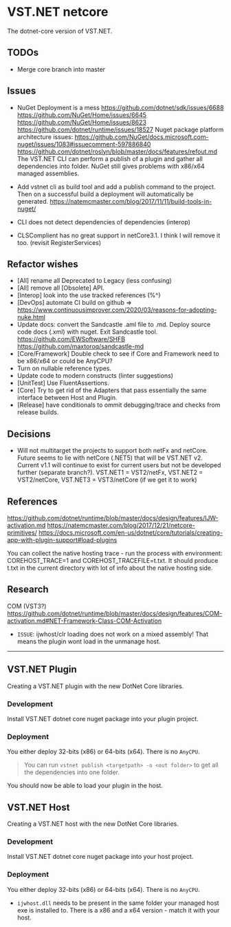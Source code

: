 # VST.NET netcore

The dotnet-core version of VST.NET.

## TODOs

* Merge core branch into master


## Issues

* NuGet Deployment is a mess
  https://github.com/dotnet/sdk/issues/6688
  https://github.com/NuGet/Home/issues/6645
  https://github.com/NuGet/Home/issues/8623
  https://github.com/dotnet/runtime/issues/18527
  Nuget package platform architecture issues:
  https://github.com/NuGet/docs.microsoft.com-nuget/issues/1083#issuecomment-597886840
  https://github.com/dotnet/roslyn/blob/master/docs/features/refout.md
  The VST.NET CLI can perform a publish of a plugin and gather all dependencies into folder.
  NuGet still gives problems with x86/x64 managed assemblies.

* Add vstnet cli as build tool and add a publish command to the project.
Then on a successful build a deployment will automatically be generated.
https://natemcmaster.com/blog/2017/11/11/build-tools-in-nuget/

* CLI does not detect dependencies of dependencies (interop)
* CLSComplient has no great support in netCore3.1. I think I will remove it too. (revisit RegisterServices)

## Refactor wishes

* [All] rename all Deprecated to Legacy (less confusing)
* [All] remove all [Obsolete] API.
* [Interop] look into the use tracked references (%^)
* [DevOps] automate CI build on github
    => https://www.continuousimprover.com/2020/03/reasons-for-adopting-nuke.html
* Update docs: convert the Sandcastle .aml file to .md. Deploy source code docs (.xml) with nuget. Exit Sandcastle tool.
https://github.com/EWSoftware/SHFB
https://github.com/maxtoroq/sandcastle-md
* [Core/Framework] Double check to see if Core and Framework need to be x86/x64 or could be AnyCPU?
* Turn on nullable reference types.
* Update code to modern constructs (linter suggestions)
* [UnitTest] Use FluentAssertions.
* [Core] Try to get rid of the Adapters that pass essentially the same interface between Host and Plugin.
* [Release] have conditionals to ommit debugging/trace and checks from release builds.

## Decisions

* Will not multitarget the projects to support both netFx and netCore. 
Future seems to lie with netCore (.NET5) that will be VST.NET v2.
Current v1.1 will continue to exist for current users but not be developed further (separate branch?).
VST.NET1 = VST2/netFx, VST.NET2 = VST2/netCore, VST.NET3 = VST3/netCore (if we get it to work)


## References

https://github.com/dotnet/runtime/blob/master/docs/design/features/IJW-activation.md
https://natemcmaster.com/blog/2017/12/21/netcore-primitives/
https://docs.microsoft.com/en-us/dotnet/core/tutorials/creating-app-with-plugin-support#load-plugins

You can collect the native hosting trace - run the process with environment: COREHOST_TRACE=1 and COREHOST_TRACEFILE=t.txt.
It should produce t.txt in the current directory with lot of info about the native hosting side.

## Research

COM (VST3?)
https://github.com/dotnet/runtime/blob/master/docs/design/features/COM-activation.md#NET-Framework-Class-COM-Activation

- `ISSUE`: ijwhost/clr loading does not work on a mixed assembly! 
That means the plugin wont load in the unmanage host.


---

## VST.NET Plugin

Creating a VST.NET plugin with the new DotNet Core libraries.

### Development

Install VST.NET dotnet core nuget package into your plugin project.

### Deployment

You either deploy 32-bits (x86) or 64-bits (x64). There is no `AnyCPU`.

> You can run `vstnet publish <targetpath> -o <out folder>` to get all the dependencies into one folder.

You should now be able to load your plugin in the host.

## VST.NET Host

Creating a VST.NET host with the new DotNet Core libraries.

### Development

Install VST.NET dotnet core nuget package into your host project.

### Deployment

You either deploy 32-bits (x86) or 64-bits (x64). There is no `AnyCPU`.

* `ijwhost.dll` needs to be present in the same folder your managed host exe is installed to.
There is a x86 and a x64 version - match it with your host.
